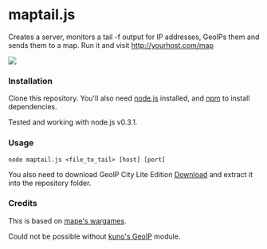 # maptail.js

Creates a server, monitors a tail -f output for IP addresses, GeoIPs them and sends them to a map. 
Run it and visit http://yourhost.com/map

<img src="http://dl.dropbox.com/u/396087/maptail.png" border="0" />

### Installation

Clone this repository.
You'll also need [node.js](http://nodejs.org) installed, and [npm](http://npmjs.org) to install dependencies.

Tested and working with node.js v0.3.1.

### Usage

    node maptail.js <file_to_tail> [host] [port]

You also need to download GeoIP City Lite Edition [Download](http://geolite.maxmind.com/download/geoip/database/GeoLiteCity.dat.gz) 
and extract it into the repository folder.

### Credits

This is based on [mape's wargames](https://github.com/mape/node-wargames).

Could not be possible without [kuno's GeoIP](https://github.com/kuno/GeoIP) module.
